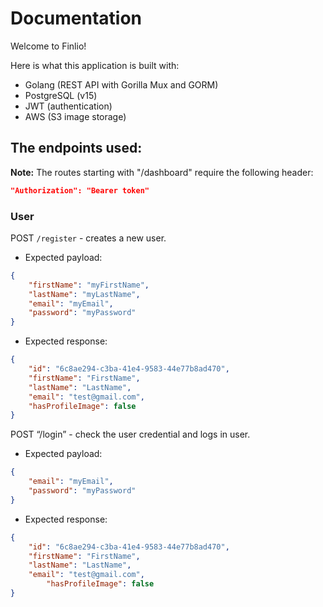 # Documentation

Welcome to Finlio!

Here is what this application is built with:

- Golang (REST API with Gorilla Mux and GORM)
- PostgreSQL (v15)
- JWT (authentication)
- AWS (S3 image storage)

## The endpoints used:

**Note:** The routes starting with "/dashboard" require the following header:

```json
"Authorization": "Bearer token"
```

### User
POST `/register` - creates a new user.

- Expected payload:
```json
{
    "firstName": "myFirstName",
    "lastName": "myLastName",
    "email": "myEmail",
    "password": "myPassword"
}
```
- Expected response:
```json
{
    "id": "6c8ae294-c3ba-41e4-9583-44e77b8ad470",
    "firstName": "FirstName",
    "lastName": "LastName",
    "email": "test@gmail.com",
    "hasProfileImage": false
}
```
POST “/login” - check the user credential and logs in user.
- Expected payload:
```json
{
	"email": "myEmail",
	"password": "myPassword"
}
```
- Expected response:
```json
{
    "id": "6c8ae294-c3ba-41e4-9583-44e77b8ad470",
    "firstName": "FirstName",
    "lastName": "LastName",
    "email": "test@gmail.com",
		"hasProfileImage": false
}
```
